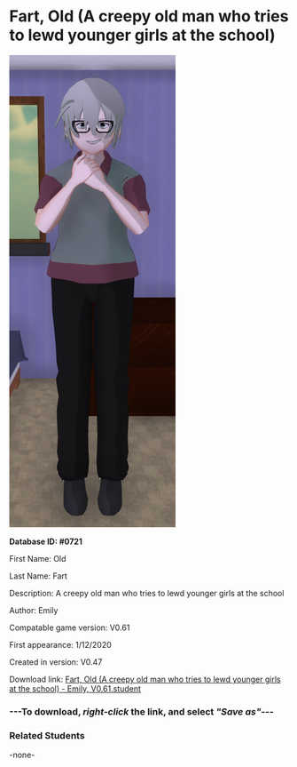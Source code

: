 # Fart, Old (A creepy old man who tries to lewd younger girls at the school)

<img src="../../Files/Images/Fart, Old (A creepy old man who tries to lewd younger girls at the school).png" title="Fart, Old (A creepy old man who tries to lewd younger girls at the school) - Emily, V0.61">

**Database ID: #0721**

First Name: Old

Last Name: Fart

Description: A creepy old man who tries to lewd younger girls at the school

Author: Emily

Compatable game version: V0.61

First appearance: 1/12/2020

Created in version: V0.47

Download link: <a href="https://raw.githubusercontent.com/Arbiter1223/Daigaku-Gurashi-Custom-Students/master/Files/Student%20Files/Fart%2C%20Old%20(A%20creepy%20old%20man%20who%20tries%20to%20lewd%20younger%20girls%20at%20the%20school)%20-%20Emily%2C%20V0.61.student">Fart, Old (A creepy old man who tries to lewd younger girls at the school) - Emily, V0.61.student</a>

### ---**To download, _right-click_ the link, and select _"Save as"_**---

### Related Students

-none-
